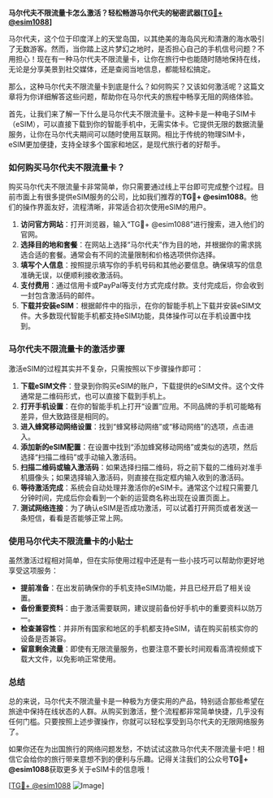 **马尔代夫不限流量卡怎么激活？轻松畅游马尔代夫的秘密武器[[TG💪+ @esim1088](https://t.me/s/esim1088)]**

马尔代夫，这个位于印度洋上的天堂岛国，以其绝美的海岛风光和清澈的海水吸引了无数游客。然而，当你踏上这片梦幻之地时，是否担心自己的手机信号问题？不用担心！现在有一种马尔代夫不限流量卡，让你在旅行中也能随时随地保持在线，无论是分享美景到社交媒体，还是查阅当地信息，都能轻松搞定。

那么，这种马尔代夫不限流量卡到底是什么？如何购买？又该如何激活呢？这篇文章将为你详细解答这些问题，帮助你在马尔代夫的旅程中畅享无阻的网络体验。

首先，让我们来了解一下什么是马尔代夫不限流量卡。这种卡是一种电子SIM卡（eSIM），可以直接下载到你的智能手机中，无需实体卡。它提供无限的数据流量服务，让你在马尔代夫期间可以随时使用互联网。相比于传统的物理SIM卡，eSIM更加便捷，支持全球多个国家和地区，是现代旅行者的好帮手。

### 如何购买马尔代夫不限流量卡？

购买马尔代夫不限流量卡非常简单，你只需要通过线上平台即可完成整个过程。目前市面上有很多提供eSIM服务的公司，比如我们推荐的**TG💪+ @esim1088**。他们的操作界面友好，流程清晰，非常适合初次使用eSIM的用户。

1. **访问官方网站**：打开浏览器，输入“TG💪+ @esim1088”进行搜索，进入他们的官网。
2. **选择目的地和套餐**：在网站上选择“马尔代夫”作为目的地，并根据你的需求挑选合适的套餐。通常会有不同的流量限制和价格选项供你选择。
3. **填写个人信息**：按照提示填写你的手机号码和其他必要信息。确保填写的信息准确无误，以便顺利接收激活码。
4. **支付费用**：通过信用卡或PayPal等支付方式完成付款。支付完成后，你会收到一封包含激活码的邮件。
5. **下载并安装eSIM**：根据邮件中的指示，在你的智能手机上下载并安装eSIM文件。大多数现代智能手机都支持eSIM功能，具体操作可以在手机设置中找到。

### 马尔代夫不限流量卡的激活步骤

激活eSIM的过程其实并不复杂，只需按照以下步骤操作即可：

1. **下载eSIM文件**：登录到你购买eSIM的账户，下载提供的eSIM文件。这个文件通常是二维码形式，也可以直接下载到手机上。
2. **打开手机设置**：在你的智能手机上打开“设置”应用。不同品牌的手机可能略有差异，但大致路径是相同的。
3. **进入蜂窝移动网络设置**：找到“蜂窝移动网络”或“移动网络”的选项，点击进入。
4. **添加新的eSIM配置**：在设置中找到“添加蜂窝移动网络”或类似的选项，然后选择“扫描二维码”或手动输入激活码。
5. **扫描二维码或输入激活码**：如果选择扫描二维码，将之前下载的二维码对准手机摄像头；如果选择输入激活码，则直接在指定框内输入收到的激活码。
6. **等待激活完成**：系统会自动处理并激活你的eSIM卡。通常这个过程只需要几分钟时间，完成后你会看到一个新的运营商名称出现在设置页面上。
7. **测试网络连接**：为了确认eSIM是否成功激活，可以试着打开网页或者发送一条短信，看看是否能够正常上网。

### 使用马尔代夫不限流量卡的小贴士

虽然激活过程相对简单，但在实际使用过程中还是有一些小技巧可以帮助你更好地享受这项服务：

- **提前准备**：在出发前确保你的手机支持eSIM功能，并且已经开启了相关设置。
- **备份重要资料**：由于激活需要联网，建议提前备份好手机中的重要资料以防万一。
- **检查兼容性**：并非所有国家和地区的手机都支持eSIM，请在购买前核实你的设备是否兼容。
- **留意剩余流量**：即使有无限流量服务，也要注意不要长时间观看高清视频或下载大文件，以免影响正常使用。

### 总结

总的来说，马尔代夫不限流量卡是一种极为方便实用的产品，特别适合那些希望在旅途中保持在线状态的人群。从购买到激活，整个流程都非常简单快捷，几乎没有任何门槛。只要按照上述步骤操作，你就可以轻松享受到马尔代夫的无限网络服务了。

如果你还在为出国旅行的网络问题发愁，不妨试试这款马尔代夫不限流量卡吧！相信它会给你的旅行带来意想不到的便利与乐趣。记得关注我们的公众号**TG💪+ @esim1088**获取更多关于eSIM卡的信息哦！

[[TG💪+ @esim1088](https://t.me/s/esim1088) ![Image](https://i.postimg.cc/4NQfJmqS/Snipaste-2025-05-13-00-14-12.png)]
